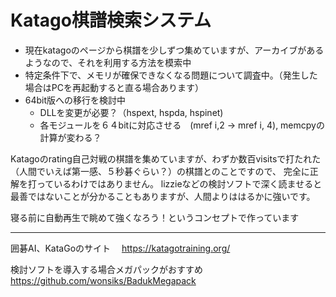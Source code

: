 # Katago棋譜検索システム
- 現在katagoのページから棋譜を少しずつ集めていますが、アーカイブがあるようなので、それを利用する方法を模索中
- 特定条件下で、メモリが確保できなくなる問題について調査中。（発生した場合はPCを再起動すると直る場合あります）
- 64bit版への移行を検討中
  - DLLを変更が必要？（hspext, hspda, hspinet)
  - 各モジュールを６４bitに対応させる　(mref i,2 -> mref i, 4), memcpyの計算が変わる？

Katagoのrating自己対戦の棋譜を集めていますが、わずか数百visitsで打たれた（人間でいえば第一感、５秒碁ぐらい？）の棋譜とのことですので、
完全に正解を打っているわけではありません。
lizzieなどの検討ソフトで深く読ませると最善ではないことが分かることもありますが、人間よりははるかに強いです。

寝る前に自動再生で眺めて強くなろう！というコンセプトで作っています

***
囲碁AI、KataGoのサイト　
https://katagotraining.org/

検討ソフトを導入する場合メガパックがおすすめ
https://github.com/wonsiks/BadukMegapack
